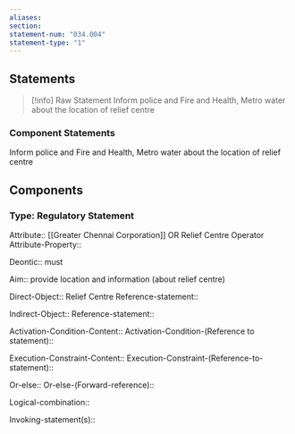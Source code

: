 ```yaml
---
aliases: 
section: 
statement-num: "034.004"
statement-type: "1"
---
```

## Statements 
> [!info] Raw Statement
> Inform police and Fire and Health, Metro water about the location of relief centre 
> 

### Component Statements
Inform police and Fire and Health, Metro water about the location of relief centre 
## Components
### Type: Regulatory Statement
Attribute:: [[Greater Chennai Corporation]] OR Relief Centre Operator
Attribute-Property::

Deontic:: must

Aim:: provide location and information (about relief centre)

Direct-Object:: Relief Centre
	Reference-statement::

Indirect-Object::
	Reference-statement::

Activation-Condition-Content::
	Activation-Condition-(Reference to statement)::

Execution-Constraint-Content::
	Execution-Constraint-(Reference-to-statement)::

Or-else::
	Or-else-(Forward-reference)::

Logical-combination::

Invoking-statement(s)::